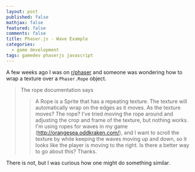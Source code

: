 ```yaml
---
layout: post
published: false
mathjax: false
featured: false
comments: false
title: Phaser.js - Wave Example
categories:
  - game development
tags: gamedev phaserjs javascript
---
```

A few weeks ago I was on [r/phaser](https://www.reddit.com/r/phaser/comments/4svphl/is_there_actually_a_way_to_wrap_the_texture_of_a/) and someone was wondering how to wrap a texture over a `Phaser.Rope` object. 

> The rope documentation says
> > A Rope is a Sprite that has a repeating texture. The texture will automatically wrap on the edges as it moves.
> As the texture moves? The rope? I've tried moving the rope around and adjusting the crop and frame of the texture, but nothing works.
> I'm using ropes for waves in my game (http://orangesea.oddkraken.com/), and I want to scroll the texture by while keeping the waves moving up and down, so it looks like the player is moving to the right.
> Is there a better way to go about this?
> Thanks.


There is not, but I was curious how one might do something similar.


